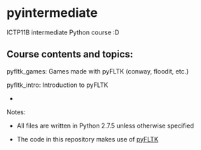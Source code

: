 pyintermediate
==============

ICTP11B intermediate Python course :D

Course contents and topics:
---------------------------

pyfltk_games: Games made with pyFLTK (conway, floodit, etc.)

pyfltk_intro: Introduction to pyFLTK

-
Notes:

* All files are written in Python 2.7.5 unless otherwise specified

* The code in this repository makes use of [pyFLTK](http://pyfltk.sourceforge.net/)
